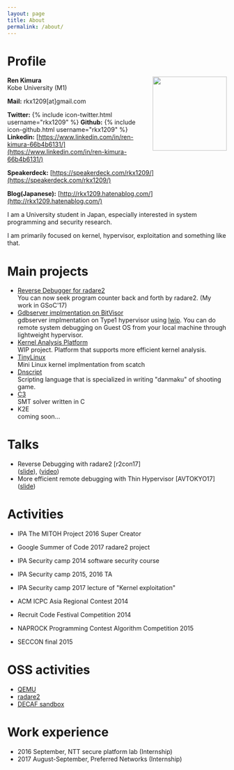 ```yaml
---
layout: page
title: About
permalink: /about/
---
```


# Profile
<img src="{{site.baseurl}}/images/renkimura.png" width="170" height="170" align="right">

**Ren Kimura**  
Kobe University (M1)

**Mail:** rkx1209[at]gmail.com

**Twitter:** {% include icon-twitter.html username="rkx1209" %}
**Github:** {% include icon-github.html username="rkx1209" %}  
**Linkedin:** [https://www.linkedin.com/in/ren-kimura-66b4b6131/](https://www.linkedin.com/in/ren-kimura-66b4b6131/)

**Speakerdeck:** [https://speakerdeck.com/rkx1209/](https://speakerdeck.com/rkx1209/)

**Blog(Japanese):** [http://rkx1209.hatenablog.com/](http://rkx1209.hatenablog.com/)



<p clear="right">
I am a University student in Japan, especially interested in system programming and security research.  

I am primarily focused on kernel, hypervisor, exploitation and something like that.
</p>

# Main projects
- [Reverse Debugger for radare2](https://radare.gitbooks.io/radare2book/content/debugger/revdebug.html)  
You can now seek program counter back and forth by radare2. (My work in GSoC'17)
- [Gdbserver implmentation on BitVisor](https://github.com/RKX1209/bitvisor-gdb)  
gdbserver implmentation on Type1 hypervisor using [lwip](https://savannah.nongnu.org/projects/lwip/).
You can do remote system debugging on Guest OS from your local machine through lightweight hypervisor.  
- [Kernel Analysis Platform](https://github.com/KernelAnalysisPlatform)  
WIP project. Platform that supports more efficient kernel analysis.
- [TinyLinux](https://github.com/RKX1209/TinyLinux)  
Mini Linux kernel implmentation from scatch
- [Dnscript](https://github.com/RKX1209/Dnscript)  
Scripting language that is specialized in writing "danmaku" of shooting game.
- [C3](https://github.com/RKX1209/c3)  
SMT solver written in C
- K2E  
coming soon...

# Talks
- Reverse Debugging with radare2 [r2con17]  
([slide](https://speakerdeck.com/rkx1209/reverse-debugging-with-radare2)), ([video](https://youtu.be/2gcqLDGnKMc?t=39m34s))  
- More efficient remote debugging with Thin Hypervisor [AVTOKYO17]  
([slide](https://speakerdeck.com/rkx1209/more-efficient-remote-debugging-with-thin-hypervisor))  

# Activities
- IPA The MITOH Project 2016 Super Creator

- Google Summer of Code 2017 radare2 project

- IPA Security camp 2014 software security course

- IPA Security camp 2015, 2016 TA

- IPA Security camp 2017 lecture of "Kernel exploitation"

- ACM ICPC Asia Regional Contest 2014

- Recruit Code Festival Competition 2014

- NAPROCK Programming Contest Algorithm Competition 2015

- SECCON final 2015  


# OSS activities
- [QEMU](https://github.com/qemu/qemu/commits/master?author=rkx1209)
- [radare2](https://github.com/radare/radare2/commits/master?author=rkx1209)
- [DECAF sandbox](https://github.com/sycurelab/DECAF/commits/master?author=RKX1209)

# Work experience
- 2016 September, NTT secure platform lab (Internship)
- 2017 August-September, Preferred Networks (Internship)
